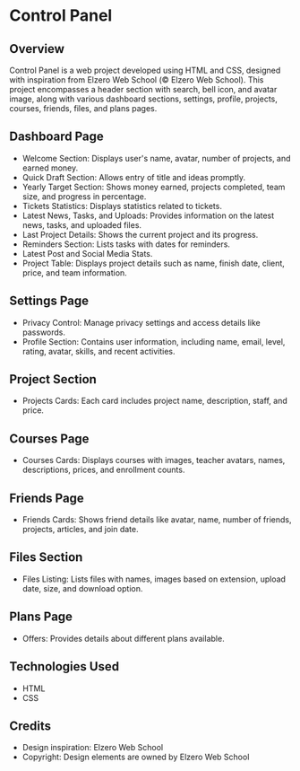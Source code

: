 # Control Panel

## Overview

Control Panel is a web project developed using HTML and CSS, designed with inspiration from Elzero Web School (© Elzero Web School). This project encompasses a header section with search, bell icon, and avatar image, along with various dashboard sections, settings, profile, projects, courses, friends, files, and plans pages.

## Dashboard Page

- Welcome Section: Displays user's name, avatar, number of projects, and earned money.
- Quick Draft Section: Allows entry of title and ideas promptly.
- Yearly Target Section: Shows money earned, projects completed, team size, and progress in percentage.
- Tickets Statistics: Displays statistics related to tickets.
- Latest News, Tasks, and Uploads: Provides information on the latest news, tasks, and uploaded files.
- Last Project Details: Shows the current project and its progress.
- Reminders Section: Lists tasks with dates for reminders.
- Latest Post and Social Media Stats.
- Project Table: Displays project details such as name, finish date, client, price, and team information.

## Settings Page

- Privacy Control: Manage privacy settings and access details like passwords.
- Profile Section: Contains user information, including name, email, level, rating, avatar, skills, and recent activities.

## Project Section

- Projects Cards: Each card includes project name, description, staff, and price.

## Courses Page

- Courses Cards: Displays courses with images, teacher avatars, names, descriptions, prices, and enrollment counts.

## Friends Page

- Friends Cards: Shows friend details like avatar, name, number of friends, projects, articles, and join date.

## Files Section

- Files Listing: Lists files with names, images based on extension, upload date, size, and download option.

## Plans Page

- Offers: Provides details about different plans available.

## Technologies Used

- HTML
- CSS

## Credits

- Design inspiration: Elzero Web School
- Copyright: Design elements are owned by Elzero Web School